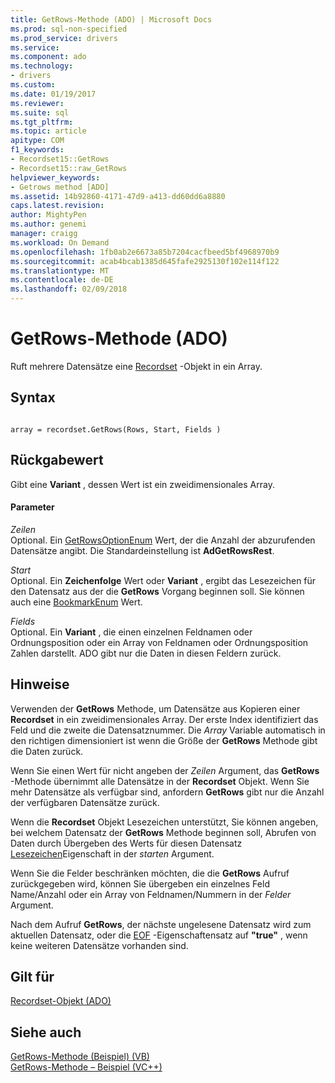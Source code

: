 ```yaml
---
title: GetRows-Methode (ADO) | Microsoft Docs
ms.prod: sql-non-specified
ms.prod_service: drivers
ms.service: 
ms.component: ado
ms.technology:
- drivers
ms.custom: 
ms.date: 01/19/2017
ms.reviewer: 
ms.suite: sql
ms.tgt_pltfrm: 
ms.topic: article
apitype: COM
f1_keywords:
- Recordset15::GetRows
- Recordset15::raw_GetRows
helpviewer_keywords:
- Getrows method [ADO]
ms.assetid: 14b92860-4171-47d9-a413-dd60dd6a8880
caps.latest.revision: 
author: MightyPen
ms.author: genemi
manager: craigg
ms.workload: On Demand
ms.openlocfilehash: 1fb0ab2e6673a85b7204cacfbeed5bf4968970b9
ms.sourcegitcommit: acab4bcab1385d645fafe2925130f102e114f122
ms.translationtype: MT
ms.contentlocale: de-DE
ms.lasthandoff: 02/09/2018
---
```

# <a name="getrows-method-ado"></a>GetRows-Methode (ADO)
Ruft mehrere Datensätze eine [Recordset](../../../ado/reference/ado-api/recordset-object-ado.md) -Objekt in ein Array.  
  
## <a name="syntax"></a>Syntax  
  
```  
  
array = recordset.GetRows(Rows, Start, Fields )  
```  
  
## <a name="return-value"></a>Rückgabewert  
 Gibt eine **Variant** , dessen Wert ist ein zweidimensionales Array.  
  
#### <a name="parameters"></a>Parameter  
 *Zeilen*  
 Optional. Ein [GetRowsOptionEnum](../../../ado/reference/ado-api/getrowsoptionenum.md) Wert, der die Anzahl der abzurufenden Datensätze angibt. Die Standardeinstellung ist **AdGetRowsRest**.  
  
 *Start*  
 Optional. Ein **Zeichenfolge** Wert oder **Variant** , ergibt das Lesezeichen für den Datensatz aus der die **GetRows** Vorgang beginnen soll. Sie können auch eine [BookmarkEnum](../../../ado/reference/ado-api/bookmarkenum.md) Wert.  
  
 *Fields*  
 Optional. Ein **Variant** , die einen einzelnen Feldnamen oder Ordnungsposition oder ein Array von Feldnamen oder Ordnungsposition Zahlen darstellt. ADO gibt nur die Daten in diesen Feldern zurück.  
  
## <a name="remarks"></a>Hinweise  
 Verwenden der **GetRows** Methode, um Datensätze aus Kopieren einer **Recordset** in ein zweidimensionales Array. Der erste Index identifiziert das Feld und die zweite die Datensatznummer. Die *Array* Variable automatisch in den richtigen dimensioniert ist wenn die Größe der **GetRows** Methode gibt die Daten zurück.  
  
 Wenn Sie einen Wert für nicht angeben der *Zeilen* Argument, das **GetRows** -Methode übernimmt alle Datensätze in der **Recordset** Objekt. Wenn Sie mehr Datensätze als verfügbar sind, anfordern **GetRows** gibt nur die Anzahl der verfügbaren Datensätze zurück.  
  
 Wenn die **Recordset** Objekt Lesezeichen unterstützt, Sie können angeben, bei welchem Datensatz der **GetRows** Methode beginnen soll, Abrufen von Daten durch Übergeben des Werts für diesen Datensatz [Lesezeichen](../../../ado/reference/ado-api/bookmark-property-ado.md)Eigenschaft in der *starten* Argument.  
  
 Wenn Sie die Felder beschränken möchten, die die **GetRows** Aufruf zurückgegeben wird, können Sie übergeben ein einzelnes Feld Name/Anzahl oder ein Array von Feldnamen/Nummern in der *Felder* Argument.  
  
 Nach dem Aufruf **GetRows**, der nächste ungelesene Datensatz wird zum aktuellen Datensatz, oder die [EOF](../../../ado/reference/ado-api/bof-eof-properties-ado.md) -Eigenschaftensatz auf **"true"** , wenn keine weiteren Datensätze vorhanden sind.  
  
## <a name="applies-to"></a>Gilt für  
 [Recordset-Objekt (ADO)](../../../ado/reference/ado-api/recordset-object-ado.md)  
  
## <a name="see-also"></a>Siehe auch  
 [GetRows-Methode (Beispiel) (VB)](../../../ado/reference/ado-api/getrows-method-example-vb.md)   
 [GetRows-Methode – Beispiel (VC++)](../../../ado/reference/ado-api/getrows-method-example-vc.md)   
